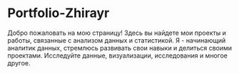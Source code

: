 # Portfolio-Zhirayr
Добро пожаловать на мою страницу! Здесь вы найдете мои проекты и работы, связанные с анализом данных и статистикой. Я - начинающий аналитик данных, стремлюсь развивать свои навыки и делиться своими проектами. Исследуйте данные, визуализации, исследования и многое другое.
